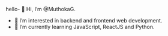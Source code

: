 hello- 👋 Hi, I’m @MuthokaG.
- 👀 I’m interested in backend and frontend web development.
- 🌱 I’m currently learning JavaScript, ReactJS and Python.  
<!---
MuthokaG/MuthokaG is a ✨ special ✨ repository because its `README.md` (this file) appears on your GitHub profile.
You can click the Preview link to take a look at your changes.
--->
